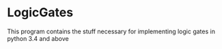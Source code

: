 # LogicGates
This program contains the stuff necessary for implementing logic gates in python 3.4 and above
